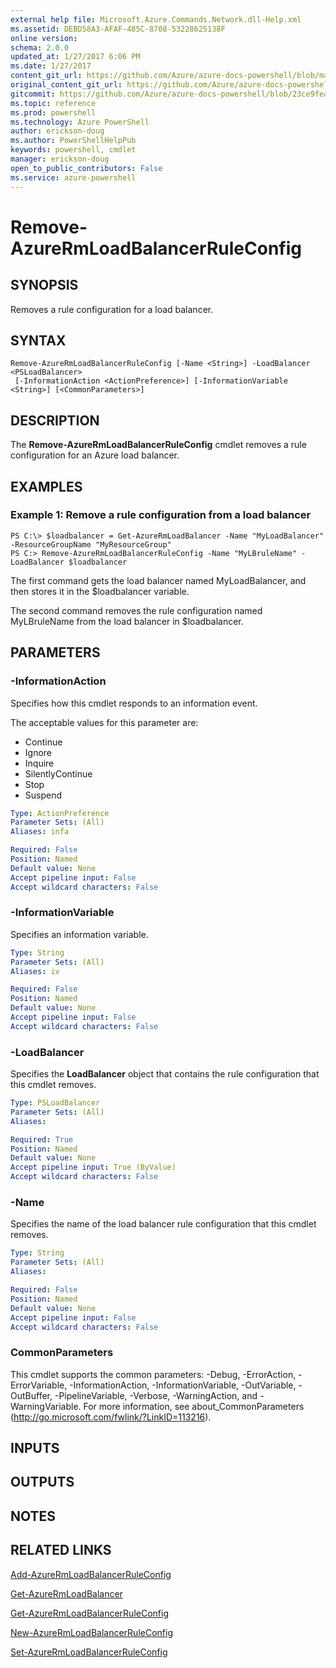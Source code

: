 ```yaml
---
external help file: Microsoft.Azure.Commands.Network.dll-Help.xml
ms.assetid: DEBD58A3-AFAF-485C-8708-53228625138F
online version: 
schema: 2.0.0
updated_at: 1/27/2017 6:06 PM
ms.date: 1/27/2017
content_git_url: https://github.com/Azure/azure-docs-powershell/blob/master/azureps-cmdlets-docs/ResourceManager/AzureRM.Network/v3.3.0/Remove-AzureRmLoadBalancerRuleConfig.md
original_content_git_url: https://github.com/Azure/azure-docs-powershell/blob/master/azureps-cmdlets-docs/ResourceManager/AzureRM.Network/v3.3.0/Remove-AzureRmLoadBalancerRuleConfig.md
gitcommit: https://github.com/Azure/azure-docs-powershell/blob/23ce9feab30627349c6bab53ab057520085412e0/azureps-cmdlets-docs/ResourceManager/AzureRM.Network/v3.3.0/Remove-AzureRmLoadBalancerRuleConfig.md
ms.topic: reference
ms.prod: powershell
ms.technology: Azure PowerShell
author: erickson-doug
ms.author: PowerShellHelpPub
keywords: powershell, cmdlet
manager: erickson-doug
open_to_public_contributors: False
ms.service: azure-powershell
---
```


# Remove-AzureRmLoadBalancerRuleConfig

## SYNOPSIS
Removes a rule configuration for a load balancer.

## SYNTAX

```
Remove-AzureRmLoadBalancerRuleConfig [-Name <String>] -LoadBalancer <PSLoadBalancer>
 [-InformationAction <ActionPreference>] [-InformationVariable <String>] [<CommonParameters>]
```

## DESCRIPTION
The **Remove-AzureRmLoadBalancerRuleConfig** cmdlet removes a rule configuration for an Azure load balancer.

## EXAMPLES

### Example 1: Remove a rule configuration from a load balancer
```
PS C:\> $loadbalancer = Get-AzureRmLoadBalancer -Name "MyLoadBalancer" -ResourceGroupName "MyResourceGroup"
PS C:> Remove-AzureRmLoadBalancerRuleConfig -Name "MyLBruleName" -LoadBalancer $loadbalancer
```

The first command gets the load balancer named MyLoadBalancer, and then stores it in the $loadbalancer variable.

The second command removes the rule configuration named MyLBruleName from the load balancer in $loadbalancer.

## PARAMETERS

### -InformationAction
Specifies how this cmdlet responds to an information event.

The acceptable values for this parameter are:

- Continue
- Ignore
- Inquire
- SilentlyContinue
- Stop
- Suspend

```yaml
Type: ActionPreference
Parameter Sets: (All)
Aliases: infa

Required: False
Position: Named
Default value: None
Accept pipeline input: False
Accept wildcard characters: False
```

### -InformationVariable
Specifies an information variable.

```yaml
Type: String
Parameter Sets: (All)
Aliases: iv

Required: False
Position: Named
Default value: None
Accept pipeline input: False
Accept wildcard characters: False
```

### -LoadBalancer
Specifies the **LoadBalancer** object that contains the rule configuration that this cmdlet removes.

```yaml
Type: PSLoadBalancer
Parameter Sets: (All)
Aliases: 

Required: True
Position: Named
Default value: None
Accept pipeline input: True (ByValue)
Accept wildcard characters: False
```

### -Name
Specifies the name of the load balancer rule configuration that this cmdlet removes.

```yaml
Type: String
Parameter Sets: (All)
Aliases: 

Required: False
Position: Named
Default value: None
Accept pipeline input: False
Accept wildcard characters: False
```

### CommonParameters
This cmdlet supports the common parameters: -Debug, -ErrorAction, -ErrorVariable, -InformationAction, -InformationVariable, -OutVariable, -OutBuffer, -PipelineVariable, -Verbose, -WarningAction, and -WarningVariable. For more information, see about_CommonParameters (http://go.microsoft.com/fwlink/?LinkID=113216).

## INPUTS

## OUTPUTS

## NOTES

## RELATED LINKS

[Add-AzureRmLoadBalancerRuleConfig](xref:ResourceManager/AzureRM.Network/v3.3.0/Add-AzureRmLoadBalancerRuleConfig.md)

[Get-AzureRmLoadBalancer](xref:ResourceManager/AzureRM.Network/v3.3.0/Get-AzureRmLoadBalancer.md)

[Get-AzureRmLoadBalancerRuleConfig](xref:ResourceManager/AzureRM.Network/v3.3.0/Get-AzureRmLoadBalancerRuleConfig.md)

[New-AzureRmLoadBalancerRuleConfig](xref:ResourceManager/AzureRM.Network/v3.3.0/New-AzureRmLoadBalancerRuleConfig.md)

[Set-AzureRmLoadBalancerRuleConfig](xref:ResourceManager/AzureRM.Network/v3.3.0/Set-AzureRmLoadBalancerRuleConfig.md)


